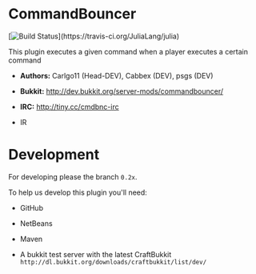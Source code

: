 CommandBouncer
==============

[![Build Status](https://api.travis-ci.org/Simple-devs/CommandBouncer.png?)](https://travis-ci.org/JuliaLang/julia)

This plugin executes a given command when a player executes a certain command

+ **Authors:** Carlgo11 (Head-DEV), Cabbex (DEV), psgs (DEV)

+ **Bukkit:** http://dev.bukkit.org/server-mods/commandbouncer/

+ **IRC:** http://tiny.cc/cmdbnc-irc



+ IR

Development
==============
For developing please the branch `0.2x`.

To help us develop this plugin you'll need:

- GitHub

- NetBeans

- Maven

- A bukkit test server with the latest CraftBukkit `http://dl.bukkit.org/downloads/craftbukkit/list/dev/`
